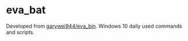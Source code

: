 # eva_bat

Developed from [garywei944/eva_bin](https://github.com/garywei944/eva_bin/tree/6a3ab5342d2781fa273e45073dd6edffe5909362). Windows 10 daily used commands and scripts.
